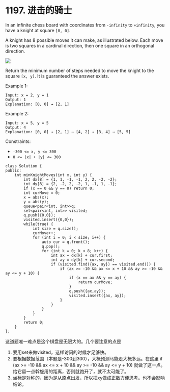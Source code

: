 # 1197. 进击的骑士

In an infinite chess board with coordinates from `-infinity` to `+infinity`, you have a knight at square `[0, 0]`.

A knight has 8 possible moves it can make, as illustrated below. Each move is two squares in a cardinal direction, then one square in an orthogonal direction.

![](https://assets.leetcode.com/uploads/2018/10/12/knight.png)

Return the minimum number of steps needed to move the knight to the square `[x, y]`. It is guaranteed the answer exists.

Example 1:

```
Input: x = 2, y = 1
Output: 1
Explanation: [0, 0] → [2, 1]
```

Example 2:

```
Input: x = 5, y = 5
Output: 4
Explanation: [0, 0] → [2, 1] → [4, 2] → [3, 4] → [5, 5]
```

Constraints:

* `-300 <= x, y <= 300`
* `0 <= |x| + |y| <= 300`

```clike
class Solution {
public:
    int minKnightMoves(int x, int y) {
        int dx[8] = {1, 1, -1, -1, 2, 2, -2, -2};
        int dy[8] = {2, -2, 2, -2, 1, -1, 1, -1};
        if (x == 0 && y == 0) return 0;
        int curMove = 0;
        x = abs(x);
        y = abs(y);
        queue<pair<int, int>>q;
        set<pair<int, int>> visited;
        q.push({0,0});
        visited.insert({0,0});
        while(true) {
            int size = q.size();
            curMove++;
            for (int i = 0; i < size; i++) {
                auto cur = q.front();
                q.pop();
                for (int k = 0; k < 8; k++) {
                    int ax = dx[k] + cur.first;
                    int ay = dy[k] + cur.second;
                    if (visited.find({ax, ay}) == visited.end()) {
                        if (ax >= -10 && ax <= x + 10 && ay >= -10 && ay <= y + 10) { 
                            if (x == ax && y == ay) {
                                return curMove;
                            }
                            q.push({ax,ay});
                            visited.insert({ax, ay});
                        }
                    }
                }
            }
        }
        return 0;
    }
};
```

这道题唯一难点是这个棋盘是无限大的。几个要注意的点是

1. 要用set来做visited，这样访问的时候才足够快。
2. 要根据数据范围（本题是-300到300），大概预测马能走大概多远。在这里  if (ax >= -10 && ax <= x + 10 && ay >= -10 && ay <= y + 10) 就做了这一点。给它留一点斡旋用的距离，否则就跑开了，就不太可能了。
3. 坐标是对称的，因为是从原点出发，所以把xy做成正数方便思考。也不会影响结论。





